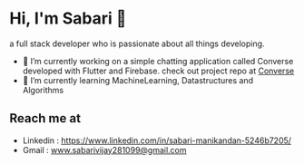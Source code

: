 # Hi, I'm Sabari 👋
a full stack developer who is passionate about all things developing.

- 🔭 I’m currently working on a simple chatting application called Converse developed with Flutter and Firebase. check out project repo at [Converse]("https://github.com/Sabari2810/Converse")
- 🌱 I’m currently learning MachineLearning, Datastructures and Algorithms

## Reach me at 
- Linkedin : https://www.linkedin.com/in/sabari-manikandan-5246b7205/
- Gmail : www.sabarivijay281099@gmail.com


<!-- Hi, I'm Sabari Manikandan a full stack developer currently working @[Novac Technology Solutions]("https://www.novactech.in/") -->

